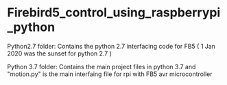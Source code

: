 # Firebird5_control_using_raspberrypi_python

 
Python2.7 folder: Contains the python 2.7 interfacing code for FB5 ( 1 Jan 2020 was the sunset for python 2.7 )

Python 3.7 folder: Contains the main project files in python 3.7 and "motion.py" is the main interfaing file for rpi with FB5 avr microcontroller  

